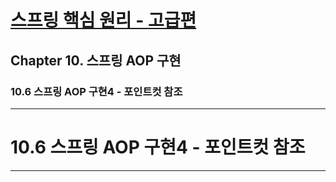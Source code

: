 # <a href = "../README.md" target="_blank">스프링 핵심 원리 - 고급편</a>
## Chapter 10. 스프링 AOP 구현
### 10.6 스프링 AOP 구현4 - 포인트컷 참조

---

# 10.6 스프링 AOP 구현4 - 포인트컷 참조

---

